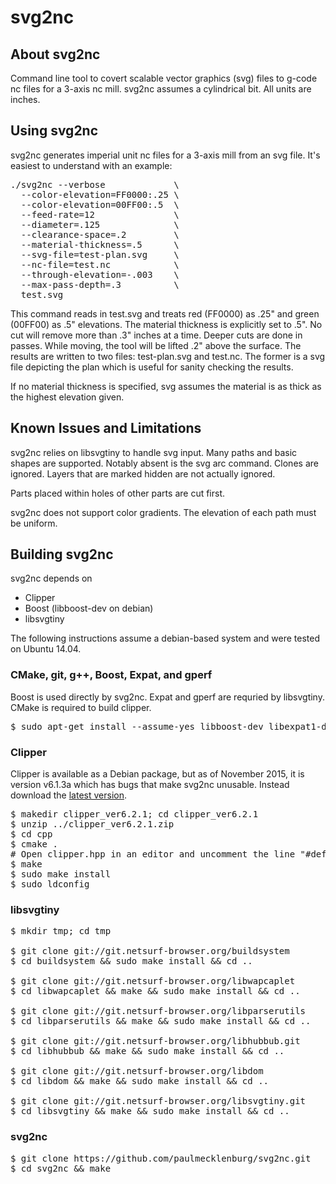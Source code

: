 svg2nc
======

## About svg2nc

Command line tool to covert scalable vector graphics (svg) files to g-code nc files for a 3-axis nc mill. svg2nc assumes a cylindrical bit. All units are inches.


## Using svg2nc

svg2nc generates imperial unit nc files for a 3-axis mill from an svg file. It's easiest to understand with an example:

<pre>
./svg2nc --verbose             \
  --color-elevation=FF0000:.25 \
  --color-elevation=00FF00:.5  \
  --feed-rate=12               \
  --diameter=.125              \
  --clearance-space=.2         \
  --material-thickness=.5      \
  --svg-file=test-plan.svg     \
  --nc-file=test.nc            \
  --through-elevation=-.003    \
  --max-pass-depth=.3          \
  test.svg
</pre>

This command reads in test.svg and treats red (FF0000) as .25" and green (00FF00) as .5" elevations. The material thickness is explicitly set to .5". No cut will remove more than .3" inches at a time. Deeper cuts are done in passes. While moving, the tool will be lifted .2" above the surface. The results are written to two files: test-plan.svg and test.nc. The former is a svg file depicting the plan which is useful for sanity checking the results.

If no material thickness is specified, svg assumes the material is as thick as the highest elevation given.


## Known Issues and Limitations

svg2nc relies on libsvgtiny to handle svg input. Many paths and basic shapes are supported. Notably absent is the svg arc command. Clones are ignored. Layers that are marked hidden are not actually ignored.

Parts placed within holes of other parts are cut first.

svg2nc does not support color gradients. The elevation of each path must be uniform.


## Building svg2nc

svg2nc depends on
* Clipper
* Boost (libboost-dev on debian)
* libsvgtiny

The following instructions assume a debian-based system and were tested on Ubuntu 14.04.

### CMake, git, g++, Boost, Expat, and gperf
Boost is used directly by svg2nc. Expat and gperf are requried by libsvgtiny. CMake is required to build clipper.
<pre>
$ sudo apt-get install --assume-yes libboost-dev libexpat1-dev gperf git g++ cmake
</pre>

### Clipper
Clipper is available as a Debian package, but as of November 2015, it is version v6.1.3a which has bugs that make svg2nc unusable. Instead download the [latest version](http://www.angusj.com/delphi/clipper.php).
<pre>
$ makedir clipper_ver6.2.1; cd clipper_ver6.2.1
$ unzip ../clipper_ver6.2.1.zip
$ cd cpp
$ cmake .
# Open clipper.hpp in an editor and uncomment the line "#define use_lines".
$ make
$ sudo make install
$ sudo ldconfig
</pre>

### libsvgtiny
<pre>
$ mkdir tmp; cd tmp

$ git clone git://git.netsurf-browser.org/buildsystem
$ cd buildsystem && sudo make install && cd ..

$ git clone git://git.netsurf-browser.org/libwapcaplet
$ cd libwapcaplet && make && sudo make install && cd ..

$ git clone git://git.netsurf-browser.org/libparserutils
$ cd libparserutils && make && sudo make install && cd ..

$ git clone git://git.netsurf-browser.org/libhubbub.git
$ cd libhubbub && make && sudo make install && cd ..

$ git clone git://git.netsurf-browser.org/libdom
$ cd libdom && make && sudo make install && cd ..

$ git clone git://git.netsurf-browser.org/libsvgtiny.git
$ cd libsvgtiny && make && sudo make install && cd ..
</pre>

### svg2nc
<pre>
$ git clone https://github.com/paulmecklenburg/svg2nc.git
$ cd svg2nc && make
</pre>
